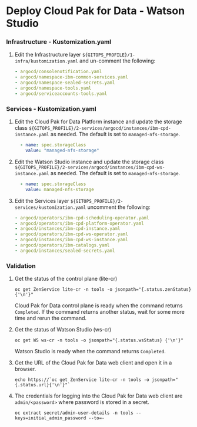 # Deploy Cloud Pak for Data - Watson Studio

### Infrastructure - Kustomization.yaml
1. Edit the Infrastructure layer `${GITOPS_PROFILE}/1-infra/kustomization.yaml` and un-comment the following:
    ```yaml
    - argocd/consolenotification.yaml
    - argocd/namespace-ibm-common-services.yaml
    - argocd/namespace-sealed-secrets.yaml
    - argocd/namespace-tools.yaml
    - argocd/serviceaccounts-tools.yaml
    ```
### Services - Kustomization.yaml
1. Edit the Cloud Pak for Data Platform instance and update the storage class `${GITOPS_PROFILE}/2-services/argocd/instances/ibm-cpd-instance.yaml` as needed.  The default is set to `managed-nfs-storage`.
    ```yaml
      - name: spec.storageClass
        value: "managed-nfs-storage"
    ```

1. Edit the Watson Studio instance and update the storage class `${GITOPS_PROFILE}/2-services/argocd/instances/ibm-cpd-ws-instance.yaml` as needed.  The default is set to `managed-nfs-storage`.
    ```yaml
      - name: spec.storageClass
        value: managed-nfs-storage
    ```

1. Edit the Services layer `${GITOPS_PROFILE}/2-services/kustomization.yaml` uncomment the following:
    ```yaml
    - argocd/operators/ibm-cpd-scheduling-operator.yaml
    - argocd/operators/ibm-cpd-platform-operator.yaml
    - argocd/instances/ibm-cpd-instance.yaml
    - argocd/operators/ibm-cpd-ws-operator.yaml
    - argocd/instances/ibm-cpd-ws-instance.yaml
    - argocd/operators/ibm-catalogs.yaml
    - argocd/instances/sealed-secrets.yaml
    ```

### Validation
1. Get the status of the control plane (lite-cr)
    ```
    oc get ZenService lite-cr -n tools -o jsonpath="{.status.zenStatus}{'\n'}"
    ```

    Cloud Pak for Data control plane is ready when the command returns `Completed`. If the command returns another status, wait for some more time and rerun the command.

1. Get the status of Watson Studio (ws-cr)
    ```
    oc get WS ws-cr -n tools -o jsonpath="{.status.wsStatus} {'\n'}"
    ```

    Watson Studio is ready when the command returns `Completed`.

1. Get the URL of the Cloud Pak for Data web client and open it in a browser.
    ```
    echo https://`oc get ZenService lite-cr -n tools -o jsonpath="{.status.url}{'\n'}"`
    ```

1. The credentials for logging into the Cloud Pak for Data web client are `admin/<password>` where password is stored in a secret.
    ```
    oc extract secret/admin-user-details -n tools --keys=initial_admin_password --to=-
    ```
